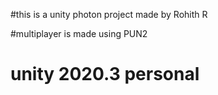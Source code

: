 #this is a unity photon project made by Rohith R

#multiplayer is made using PUN2 
# unity 2020.3 personal
# 
